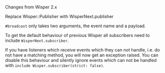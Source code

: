 Changes from Wisper 2.x

Replace Wisper::Publisher with WisperNext.publisher

`#broadcast` only takes two arguments, the event name and a payload.

To get the default behaviour of previous Wisper all subscribers need to include
`WisperNext.subscriber`.

If you have listeners which receive events which they can not handle, i.e. do
not have a matching method, you will now get an exception raised. You can
disable this behaviour and silently ignore events which can not be handled with
`include Wisper.subscriber(strict: false)`.
